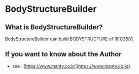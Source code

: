 # BodyStructureBuilder

## What is BodyStructureBuilder?
BodyStructureBuilder can build BODYSTRUCTURE of [RFC3501](https://tools.ietf.org/html/rfc3501#section-7.4.2).


## If you want to know about the Author
* see : [https://www.manty.co.kr](https://www.manty.co.kr)